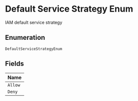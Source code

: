 
# Default Service Strategy Enum

IAM default service strategy

## Enumeration

`DefaultServiceStrategyEnum`

## Fields

| Name |
|  --- |
| `Allow` |
| `Deny` |

